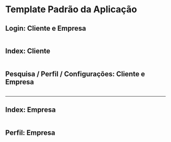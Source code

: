 # Template Padrão da Aplicação

<h2>Login: Cliente e Empresa</h2>

<div>
<img src="img/Template.jpg" alt="">
</div>

<h2>Index: Cliente</h2>

<div>
<img src="img/Template2.jpg" alt="">
</div>

<h2>Pesquisa / Perfil / Configurações: Cliente e Empresa</h2>

<div>
<img src="img/Template3.jpg" alt="">
</div>
<hr>

<h2>Index: Empresa</h2>

<div>
<img src="img/agendamentoEmpresa.png" alt="">
</div>

<h2>Perfil: Empresa</h2>

<div>
<img src="img/perfilEmpresa.png" alt="">
</div>
